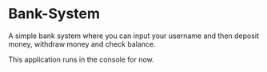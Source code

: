 # Bank-System
A simple bank system where you can input your username and then deposit money, withdraw money and check balance.

This application runs in the console for now.
